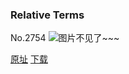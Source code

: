 ### Relative Terms
No.2754
![图片不见了~~~](https://imgs.xkcd.com/comics/relative_terms.png)

[原址](https://xkcd.com//2754) [下载](https://imgs.xkcd.com/comics/relative_terms.png)

